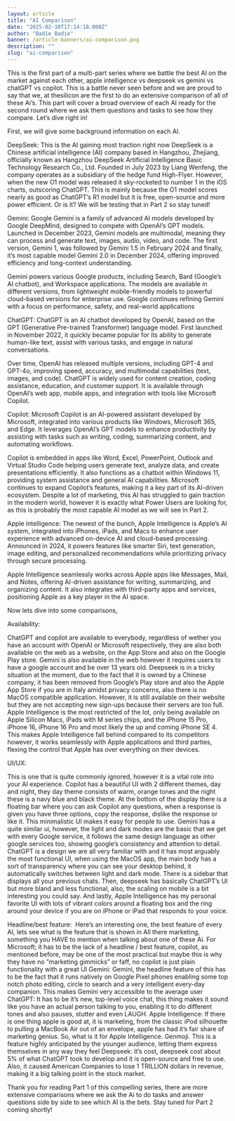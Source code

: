 ```yaml
---
layout: article
title: "AI Comparison"
date: "2025-02-10T17:14:18.000Z"
author: "Badie Badie"
banner: /article-banners/ai-comparison.png
description: ""
slug: "ai-comparison"
---
```


This is the first part of a multi-part series where we battle the best AI on the market against each other, apple intelligence vs deepseek vs gemini vs chatGPT vs copilot. This is a battle never seen before and we are proud to say that we, at thesilicon are the first to do an extensive comparison of all of these Ai’s. This part will cover a broad overview of each AI ready for the second round where we ask them questions and tasks to see how they compare. Let’s dive right in!

First, we will give some background information on each AI.

DeepSeek: 
This is the AI gaining most traction right now DeepSeek is a Chinese artificial intelligence (AI) company based in Hangzhou, Zhejiang, officially known as Hangzhou DeepSeek Artificial Intelligence Basic Technology Research Co., Ltd. Founded in July 2023 by Liang Wenfeng, the company operates as a subsidiary of the hedge fund High-Flyer.  However, when the new O1 model was released it sky-rocketed to number 1 in the iOS charts, outscoring ChatGPT.  This is mainly because the O1 model scores nearly as good as ChatGPT’s R1 model but it is free, open-source and more power efficient. Or is it? We will be testing that in Part 2 so stay tuned!

Gemini:
Google Gemini is a family of advanced AI models developed by Google DeepMind, designed to compete with OpenAI’s GPT models. Launched in December 2023, Gemini models are multimodal, meaning they can process and generate text, images, audio, video, and code. The first version, Gemini 1, was followed by Gemini 1.5 in February 2024 and finally, it’s most capable model Gemini 2.0 in December 2024, offering improved efficiency and long-context understanding.

Gemini powers various Google products, including Search, Bard (Google’s AI chatbot), and Workspace applications. The models are available in different versions, from lightweight mobile-friendly models to powerful cloud-based versions for enterprise use. Google continues refining Gemini with a focus on performance, safety, and real-world applications

ChatGPT:
ChatGPT is an AI chatbot developed by OpenAI, based on the GPT (Generative Pre-trained Transformer) language model. First launched in November 2022, it quickly became popular for its ability to generate human-like text, assist with various tasks, and engage in natural conversations.

Over time, OpenAI has released multiple versions, including GPT-4 and GPT-4o, improving speed, accuracy, and multimodal capabilities (text, images, and code). ChatGPT is widely used for content creation, coding assistance, education, and customer support. It is available through OpenAI’s web app, mobile apps, and integration with tools like Microsoft Copilot.

Copilot: 
Microsoft Copilot is an AI-powered assistant developed by Microsoft, integrated into various products like Windows, Microsoft 365, and Edge. It leverages OpenAI’s GPT models to enhance productivity by assisting with tasks such as writing, coding, summarizing content, and automating workflows.

Copilot is embedded in apps like Word, Excel, PowerPoint, Outlook and Virtual Studio Code helping users generate text, analyze data, and create presentations efficiently. It also functions as a chatbot within Windows 11, providing system assistance and general AI capabilities. Microsoft continues to expand Copilot’s features, making it a key part of its AI-driven ecosystem. 
Despite a lot of marketing, this AI has struggled to gain traction in the modern world, however it is exactly what Power Users are looking for, as this is probably the most capable AI model as we will see in Part 2.

Apple intelligence: 
The newest of the bunch, Apple Intelligence is Apple’s AI system, integrated into iPhones, iPads, and Macs to enhance user experience with advanced on-device AI and cloud-based processing. Announced in 2024, it powers features like smarter Siri, text generation, image editing, and personalized recommendations while prioritizing privacy through secure processing.

Apple Intelligence seamlessly works across Apple apps like Messages, Mail, and Notes, offering AI-driven assistance for writing, summarizing, and organizing content. It also integrates with third-party apps and services, positioning Apple as a key player in the AI space.

Now lets dive into some comparisons,

Availability:

ChatGPT and copilot are available to everybody, regardless of wether you have an account with OpenAI or Microsoft respectively, they are also both available on the web as a website, on the App Store and also on the Google Play store. Gemini is also available in the web however it requires users to have a google account and be over 13 years old. Deepseek is in a tricky situation at the moment, due to the fact that it is owned by a Chinese company, it has been removed from Google’s Play store and also the Apple App Store if you are in Italy amidst privacy concerns, also there is no MacOS compatible application. However, it is still available on their website but they are not accepting new sign-ups because their servers are too full. Apple Intelligence is the most restricted of the lot, only being available on Apple Silicon Macs, iPads with M series chips, and the iPhone 15 Pro, iPhone 16, iPhone 16 Pro and most likely the up and coming iPhone SE 4. This makes Apple Intelligence fall behind compared to its competitors however, it works seamlessly with Apple applications and third parties, flexing the control that Apple has over everything on their devices.

UI/UX:

This is one that is quite commonly ignored, however it is a vital role into your AI experience. Copilot has a beautiful UI with 2 different themes, day and night, they day theme consists of warm, orange tones and the night these is a navy blue and black theme. At the bottom of the display there is a floating bar where you can ask Copilot any questions, when a response is given you have three options, copy the response, dislike the response or like it. This minimalistic UI makes it easy for people to use. Gemini has a quite similar ui, however, the light and dark modes are the basic that we get with every Google service, it follows the same design language as other google services too, showing google’s consistency and attention to detail. ChatGPT is a design we are all very familiar with and it has most arguably the most functional UI, when using the MacOS app, the main body has a sort of transparency where you can see your desktop behind, it automatically switches between light and dark mode. There is a sidebar that displays all your previous chats. Then, deepseek has basically ChatGPT’s UI but more bland and less functional, also, the scaling on mobile is a bit interesting you could say. And lastly, Apple Intelligence has my personal favorite UI with lots of vibrant colors around a floating box and the ring around your device if you are on iPhone or iPad that responds to your voice. 

Headline/best feature:  Here’s an interesting one, the best feature of every AI, lets see what is the feature that is shown in All there marketing, something you HAVE to mention when talking about one of these Ai.
For Microsoft; it has to be the lack of a headline / best feature, copilot, as mentioned before, may be one of the most practical but maybe this is why they have no ”marketing gimmicks” or faff, no copilot is just plain functionality with a great UI
Gemini: Gemini, the headline feature of this has to be the fact that it runs natively on Google Pixel phones enabling some top notch photo editing, circle to search and a very intelligent every-day companion. This makes Gemini very accessible to the average user
ChatGPT: It has to be it’s new, top-level voice chat, this thing makes it sound like you have an actual person talking to you, enabling it to do different tones and also pauses, stutter and even LAUGH.
Apple Intelligence: If there is one thing apple is good at, it is marketing, from the classic iPod silhouette to pulling a MacBook Air out of an envelope, apple has had it’s fair share of marketing genius. So, what is it for Apple Intelligence. Genmoji. This is a feature highly anticipated by the younger audience, letting them express themselves in any way they feel
Deepseek: It’s cost, deepseek cost about 5% of what ChatGPT took to develop and it is open-source and free to use. Also, it caused American Companies to lose 1 TRILLION dollars in revenue, making it a big talking point in the stock market.


Thank you for reading Part 1 of this compelling series, there are more extensive comparisons where we ask the Ai to do tasks and answer questions side by side to see which AI is the bets. Stay tuned for Part 2 coming shortly!

